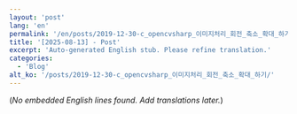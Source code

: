 ```yaml
---
layout: 'post'
lang: 'en'
permalink: '/en/posts/2019-12-30-c_opencvsharp_이미지처리_회전_축소_확대_하기/'
title: '[2025-08-13] - Post'
excerpt: 'Auto-generated English stub. Please refine translation.'
categories:
  - 'Blog'
alt_ko: '/posts/2019-12-30-c_opencvsharp_이미지처리_회전_축소_확대_하기/'
---
```


(*No embedded English lines found. Add translations later.*)
